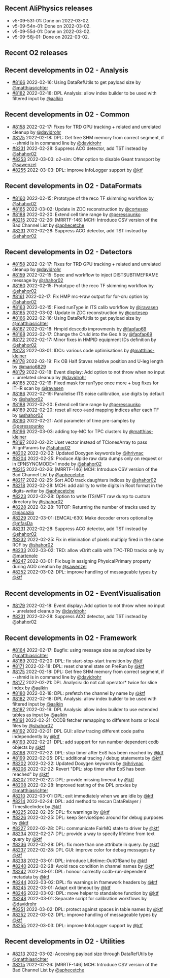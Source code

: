 ## Recent AliPhysics releases
- v5-09-53f-01: Done on 2022-03-02.
- v5-09-54n-01: Done on 2022-03-02.
- v5-09-55d-01: Done on 2022-03-02.
- v5-09-56j-01: Done on 2022-03-02.
## Recent O2 releases
## Recent developments in O2 - Analysis
- [\#8166](https://github.com/AliceO2Group/AliceO2/pull/8166) 2022-02-16: Using DataRefUtils to get payload size by [@matthiasrichter](https://github.com/matthiasrichter)
- [\#8182](https://github.com/AliceO2Group/AliceO2/pull/8182) 2022-02-18: DPL Analysis: allow index builder to be used with filtered input by [@aalkin](https://github.com/aalkin)
## Recent developments in O2 - Common
- [\#8158](https://github.com/AliceO2Group/AliceO2/pull/8158) 2022-02-17: Fixes for TRD GPU tracking + related and unrelated cleanup by [@davidrohr](https://github.com/davidrohr)
- [\#8175](https://github.com/AliceO2Group/AliceO2/pull/8175) 2022-02-18: DPL: Get free SHM memory from correct segment, if --shmid is in command line by [@davidrohr](https://github.com/davidrohr)
- [\#8231](https://github.com/AliceO2Group/AliceO2/pull/8231) 2022-02-28: Suppress ACO detector, add TST instead by [@shahor02](https://github.com/shahor02)
- [\#8253](https://github.com/AliceO2Group/AliceO2/pull/8253) 2022-03-03: o2-sim: Offer option to disable Geant transport by [@sawenzel](https://github.com/sawenzel)
- [\#8255](https://github.com/AliceO2Group/AliceO2/pull/8255) 2022-03-03: DPL: improve InfoLogger support by [@ktf](https://github.com/ktf)
## Recent developments in O2 - DataFormats
- [\#8160](https://github.com/AliceO2Group/AliceO2/pull/8160) 2022-02-15: Prototype of the reco TF skimming workflow by [@shahor02](https://github.com/shahor02)
- [\#8165](https://github.com/AliceO2Group/AliceO2/pull/8165) 2022-03-02: Update in ZDC reconstruction by [@cortesep](https://github.com/cortesep)
- [\#8188](https://github.com/AliceO2Group/AliceO2/pull/8188) 2022-02-20: Extend cell time range by [@peressounko](https://github.com/peressounko)
- [\#8215](https://github.com/AliceO2Group/AliceO2/pull/8215) 2022-02-26: [MRRTF-146] MCH: Introduce CSV version of the Bad Channel List by [@aphecetche](https://github.com/aphecetche)
- [\#8231](https://github.com/AliceO2Group/AliceO2/pull/8231) 2022-02-28: Suppress ACO detector, add TST instead by [@shahor02](https://github.com/shahor02)
## Recent developments in O2 - Detectors
- [\#8158](https://github.com/AliceO2Group/AliceO2/pull/8158) 2022-02-17: Fixes for TRD GPU tracking + related and unrelated cleanup by [@davidrohr](https://github.com/davidrohr)
- [\#8159](https://github.com/AliceO2Group/AliceO2/pull/8159) 2022-02-15: Spec and workflow to inject DISTSUBTIMEFRAME message by [@shahor02](https://github.com/shahor02)
- [\#8160](https://github.com/AliceO2Group/AliceO2/pull/8160) 2022-02-15: Prototype of the reco TF skimming workflow by [@shahor02](https://github.com/shahor02)
- [\#8161](https://github.com/AliceO2Group/AliceO2/pull/8161) 2022-02-17: Fix HMP mc->raw output for for-cru option by [@shahor02](https://github.com/shahor02)
- [\#8163](https://github.com/AliceO2Group/AliceO2/pull/8163) 2022-02-15: Fixed runType in ITS calib workflow by [@iravasen](https://github.com/iravasen)
- [\#8165](https://github.com/AliceO2Group/AliceO2/pull/8165) 2022-03-02: Update in ZDC reconstruction by [@cortesep](https://github.com/cortesep)
- [\#8166](https://github.com/AliceO2Group/AliceO2/pull/8166) 2022-02-16: Using DataRefUtils to get payload size by [@matthiasrichter](https://github.com/matthiasrichter)
- [\#8167](https://github.com/AliceO2Group/AliceO2/pull/8167) 2022-02-18: Hmpid dcsccdb improvments by [@fapfap69](https://github.com/fapfap69)
- [\#8168](https://github.com/AliceO2Group/AliceO2/pull/8168) 2022-02-17: Change the CruId into the Geo.h by [@fapfap69](https://github.com/fapfap69)
- [\#8172](https://github.com/AliceO2Group/AliceO2/pull/8172) 2022-02-17: Minor fixes in HMPID equipment IDs definition by [@shahor02](https://github.com/shahor02)
- [\#8173](https://github.com/AliceO2Group/AliceO2/pull/8173) 2022-03-01: IDCs: various code optimisations by [@matthias-kleiner](https://github.com/matthias-kleiner)
- [\#8178](https://github.com/AliceO2Group/AliceO2/pull/8178) 2022-02-19: Fix OB Half Staves relative position and U-leg length by [@mario6829](https://github.com/mario6829)
- [\#8179](https://github.com/AliceO2Group/AliceO2/pull/8179) 2022-02-18: Event display: Add option to not throw when no input + unrelated cleanup by [@davidrohr](https://github.com/davidrohr)
- [\#8185](https://github.com/AliceO2Group/AliceO2/pull/8185) 2022-02-19: Fixed mask for runType once more + bug fixes for ITHR scan by [@iravasen](https://github.com/iravasen)
- [\#8186](https://github.com/AliceO2Group/AliceO2/pull/8186) 2022-02-19: Parallelise ITS noise calibration, use digits by default by [@shahor02](https://github.com/shahor02)
- [\#8188](https://github.com/AliceO2Group/AliceO2/pull/8188) 2022-02-20: Extend cell time range by [@peressounko](https://github.com/peressounko)
- [\#8189](https://github.com/AliceO2Group/AliceO2/pull/8189) 2022-02-20: reset all reco->aod mapping indices after each TF by [@shahor02](https://github.com/shahor02)
- [\#8190](https://github.com/AliceO2Group/AliceO2/pull/8190) 2022-02-21: Add parameter of time pre-samples by [@peressounko](https://github.com/peressounko)
- [\#8196](https://github.com/AliceO2Group/AliceO2/pull/8196) 2022-03-03: adding toy-MC for TPC clusters by [@matthias-kleiner](https://github.com/matthias-kleiner)
- [\#8197](https://github.com/AliceO2Group/AliceO2/pull/8197) 2022-02-22: Uset vector instead of TClonesArray to pass AlignParams by [@shahor02](https://github.com/shahor02)
- [\#8202](https://github.com/AliceO2Group/AliceO2/pull/8202) 2022-02-22: Updated Doxygen  keywords by [@ihrivnac](https://github.com/ihrivnac)
- [\#8204](https://github.com/AliceO2Group/AliceO2/pull/8204) 2022-02-25: Produce Alpide raw data dumps only on request or in EPNSYNCMODE=1 mode by [@shahor02](https://github.com/shahor02)
- [\#8215](https://github.com/AliceO2Group/AliceO2/pull/8215) 2022-02-26: [MRRTF-146] MCH: Introduce CSV version of the Bad Channel List by [@aphecetche](https://github.com/aphecetche)
- [\#8217](https://github.com/AliceO2Group/AliceO2/pull/8217) 2022-02-25: Sort AOD track daughters indices by [@shahor02](https://github.com/shahor02)
- [\#8218](https://github.com/AliceO2Group/AliceO2/pull/8218) 2022-02-28: MCH: add ability to write digits in Root format in the digits-writer by [@aphecetche](https://github.com/aphecetche)
- [\#8223](https://github.com/AliceO2Group/AliceO2/pull/8223) 2022-02-28: Option to write ITS/MFT raw dump to custom directory by [@shahor02](https://github.com/shahor02)
- [\#8228](https://github.com/AliceO2Group/AliceO2/pull/8228) 2022-02-28: T0TOF: Returning the number of tracks used by [@njacazio](https://github.com/njacazio)
- [\#8229](https://github.com/AliceO2Group/AliceO2/pull/8229) 2022-03-01: [EMCAL-630] Make decoder errors optional by [@mfasDa](https://github.com/mfasDa)
- [\#8231](https://github.com/AliceO2Group/AliceO2/pull/8231) 2022-02-28: Suppress ACO detector, add TST instead by [@shahor02](https://github.com/shahor02)
- [\#8232](https://github.com/AliceO2Group/AliceO2/pull/8232) 2022-02-25: Fix in elimination of pixels multiply fired in the same ROF by [@shahor02](https://github.com/shahor02)
- [\#8233](https://github.com/AliceO2Group/AliceO2/pull/8233) 2022-03-02: TRD: allow vDrift calib with TPC-TRD tracks only by [@martenole](https://github.com/martenole)
- [\#8247](https://github.com/AliceO2Group/AliceO2/pull/8247) 2022-03-01: Fix bug in assigning PhysicalPrimary property during AOD creation by [@sawenzel](https://github.com/sawenzel)
- [\#8252](https://github.com/AliceO2Group/AliceO2/pull/8252) 2022-03-02: DPL: improve handling of messageable types by [@ktf](https://github.com/ktf)
## Recent developments in O2 - EventVisualisation
- [\#8179](https://github.com/AliceO2Group/AliceO2/pull/8179) 2022-02-18: Event display: Add option to not throw when no input + unrelated cleanup by [@davidrohr](https://github.com/davidrohr)
- [\#8231](https://github.com/AliceO2Group/AliceO2/pull/8231) 2022-02-28: Suppress ACO detector, add TST instead by [@shahor02](https://github.com/shahor02)
## Recent developments in O2 - Framework
- [\#8164](https://github.com/AliceO2Group/AliceO2/pull/8164) 2022-02-17: Bugfix: using message size as payload size by [@matthiasrichter](https://github.com/matthiasrichter)
- [\#8169](https://github.com/AliceO2Group/AliceO2/pull/8169) 2022-02-20: DPL: fix start-stop-start transition by [@ktf](https://github.com/ktf)
- [\#8171](https://github.com/AliceO2Group/AliceO2/pull/8171) 2022-02-18: DPL: reset channel state on PreRun by [@ktf](https://github.com/ktf)
- [\#8175](https://github.com/AliceO2Group/AliceO2/pull/8175) 2022-02-18: DPL: Get free SHM memory from correct segment, if --shmid is in command line by [@davidrohr](https://github.com/davidrohr)
- [\#8177](https://github.com/AliceO2Group/AliceO2/pull/8177) 2022-02-21: DPL Analysis: do not call operator* twice for slice index by [@aalkin](https://github.com/aalkin)
- [\#8180](https://github.com/AliceO2Group/AliceO2/pull/8180) 2022-02-18: DPL: prefetch the channel by name by [@ktf](https://github.com/ktf)
- [\#8182](https://github.com/AliceO2Group/AliceO2/pull/8182) 2022-02-18: DPL Analysis: allow index builder to be used with filtered input by [@aalkin](https://github.com/aalkin)
- [\#8187](https://github.com/AliceO2Group/AliceO2/pull/8187) 2022-02-19: DPL Analysis: allow index builder to use extended tables as input by [@aalkin](https://github.com/aalkin)
- [\#8191](https://github.com/AliceO2Group/AliceO2/pull/8191) 2022-02-21: CCDB fetcher remapping to different hosts or local files by [@shahor02](https://github.com/shahor02)
- [\#8192](https://github.com/AliceO2Group/AliceO2/pull/8192) 2022-02-21: DPL GUI: allow tracing different code paths independently by [@ktf](https://github.com/ktf)
- [\#8193](https://github.com/AliceO2Group/AliceO2/pull/8193) 2022-02-21: DPL: add support for run number dependent ccdb objects by [@ktf](https://github.com/ktf)
- [\#8198](https://github.com/AliceO2Group/AliceO2/pull/8198) 2022-02-22: DPL: stop timer after EoS has been reached by [@ktf](https://github.com/ktf)
- [\#8199](https://github.com/AliceO2Group/AliceO2/pull/8199) 2022-02-25: DPL: additional tracing / debug statements by [@ktf](https://github.com/ktf)
- [\#8202](https://github.com/AliceO2Group/AliceO2/pull/8202) 2022-02-22: Updated Doxygen  keywords by [@ihrivnac](https://github.com/ihrivnac)
- [\#8206](https://github.com/AliceO2Group/AliceO2/pull/8206) 2022-02-22: Revert "DPL: stop timer after EoS has been reached" by [@ktf](https://github.com/ktf)
- [\#8207](https://github.com/AliceO2Group/AliceO2/pull/8207) 2022-02-22: DPL: provide missing timeout by [@ktf](https://github.com/ktf)
- [\#8208](https://github.com/AliceO2Group/AliceO2/pull/8208) 2022-02-28: Improved testing of the DPL proxies by [@matthiasrichter](https://github.com/matthiasrichter)
- [\#8210](https://github.com/AliceO2Group/AliceO2/pull/8210) 2022-03-01: DPL: exit immediately when we are idle by [@ktf](https://github.com/ktf)
- [\#8214](https://github.com/AliceO2Group/AliceO2/pull/8214) 2022-02-24: DPL: add method to rescan DataRelayer / TimesliceIndex by [@ktf](https://github.com/ktf)
- [\#8225](https://github.com/AliceO2Group/AliceO2/pull/8225) 2022-02-25: DPL: fix warnings by [@ktf](https://github.com/ktf)
- [\#8226](https://github.com/AliceO2Group/AliceO2/pull/8226) 2022-02-25: DPL: keep ServiceSpec around for debug purposes by [@ktf](https://github.com/ktf)
- [\#8227](https://github.com/AliceO2Group/AliceO2/pull/8227) 2022-02-28: DPL: communicate FairMQ state to driver by [@ktf](https://github.com/ktf)
- [\#8234](https://github.com/AliceO2Group/AliceO2/pull/8234) 2022-02-27: DPL: provide a way to specify lifetime from text query by [@ktf](https://github.com/ktf)
- [\#8236](https://github.com/AliceO2Group/AliceO2/pull/8236) 2022-02-28: DPL: fix more than one attribute in query. by [@ktf](https://github.com/ktf)
- [\#8237](https://github.com/AliceO2Group/AliceO2/pull/8237) 2022-02-28: DPL GUI: improve color for debug messages by [@ktf](https://github.com/ktf)
- [\#8238](https://github.com/AliceO2Group/AliceO2/pull/8238) 2022-03-01: DPL: introduce Lifetime::OutOfBand by [@ktf](https://github.com/ktf)
- [\#8240](https://github.com/AliceO2Group/AliceO2/pull/8240) 2022-02-28: Avoid race condition in channel names by [@ktf](https://github.com/ktf)
- [\#8242](https://github.com/AliceO2Group/AliceO2/pull/8242) 2022-03-01: DPL: honour correctly ccdb-run-dependent metadata by [@ktf](https://github.com/ktf)
- [\#8244](https://github.com/AliceO2Group/AliceO2/pull/8244) 2022-03-02: DPL: fix warnings in framework headers by [@ktf](https://github.com/ktf)
- [\#8245](https://github.com/AliceO2Group/AliceO2/pull/8245) 2022-03-01: Adapt exit timeout by [@ktf](https://github.com/ktf)
- [\#8246](https://github.com/AliceO2Group/AliceO2/pull/8246) 2022-03-02: DPL: move helper to standalone function by [@ktf](https://github.com/ktf)
- [\#8248](https://github.com/AliceO2Group/AliceO2/pull/8248) 2022-03-01: Separate script for calibration workflows by [@davidrohr](https://github.com/davidrohr)
- [\#8251](https://github.com/AliceO2Group/AliceO2/pull/8251) 2022-03-02: DPL: protect against spaces in table names by [@ktf](https://github.com/ktf)
- [\#8252](https://github.com/AliceO2Group/AliceO2/pull/8252) 2022-03-02: DPL: improve handling of messageable types by [@ktf](https://github.com/ktf)
- [\#8255](https://github.com/AliceO2Group/AliceO2/pull/8255) 2022-03-03: DPL: improve InfoLogger support by [@ktf](https://github.com/ktf)
## Recent developments in O2 - Utilities
- [\#8213](https://github.com/AliceO2Group/AliceO2/pull/8213) 2022-03-02: Accesing payload size through DataRefUtils by [@matthiasrichter](https://github.com/matthiasrichter)
- [\#8215](https://github.com/AliceO2Group/AliceO2/pull/8215) 2022-02-26: [MRRTF-146] MCH: Introduce CSV version of the Bad Channel List by [@aphecetche](https://github.com/aphecetche)
